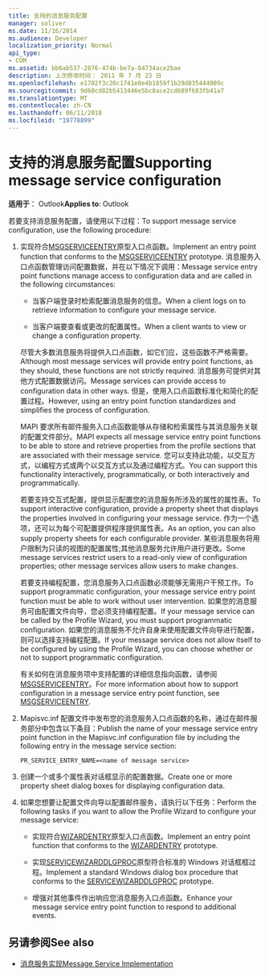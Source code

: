 ```yaml
---
title: 支持的消息服务配置
manager: soliver
ms.date: 11/16/2014
ms.audience: Developer
localization_priority: Normal
api_type:
- COM
ms.assetid: bb6ab537-2876-474b-be7a-84734ace2bae
description: 上次修改时间： 2011 年 7 月 23 日
ms.openlocfilehash: e1782f3c20c1741e0e4b1859f1b29d835444009c
ms.sourcegitcommit: 9d60cd82b5413446e5bc8ace2cd689f683fb41a7
ms.translationtype: MT
ms.contentlocale: zh-CN
ms.lasthandoff: 06/11/2018
ms.locfileid: "19778899"
---
```

# <a name="supporting-message-service-configuration"></a><span data-ttu-id="37cdf-103">支持的消息服务配置</span><span class="sxs-lookup"><span data-stu-id="37cdf-103">Supporting message service configuration</span></span>
  
<span data-ttu-id="37cdf-104">**适用于**： Outlook</span><span class="sxs-lookup"><span data-stu-id="37cdf-104">**Applies to**: Outlook</span></span> 
  
<span data-ttu-id="37cdf-105">若要支持消息服务配置，请使用以下过程：</span><span class="sxs-lookup"><span data-stu-id="37cdf-105">To support message service configuration, use the following procedure:</span></span>
  
1. <span data-ttu-id="37cdf-106">实现符合[MSGSERVICEENTRY](msgserviceentry.md)原型入口点函数。</span><span class="sxs-lookup"><span data-stu-id="37cdf-106">Implement an entry point function that conforms to the [MSGSERVICEENTRY](msgserviceentry.md) prototype.</span></span> <span data-ttu-id="37cdf-107">消息服务入口点函数管理访问配置数据，并在以下情况下调用：</span><span class="sxs-lookup"><span data-stu-id="37cdf-107">Message service entry point functions manage access to configuration data and are called in the following circumstances:</span></span> 
    
   - <span data-ttu-id="37cdf-108">当客户端登录时检索配置消息服务的信息。</span><span class="sxs-lookup"><span data-stu-id="37cdf-108">When a client logs on to retrieve information to configure your message service.</span></span>
    
   - <span data-ttu-id="37cdf-109">当客户端要查看或更改的配置属性。</span><span class="sxs-lookup"><span data-stu-id="37cdf-109">When a client wants to view or change a configuration property.</span></span> 
    
   <span data-ttu-id="37cdf-110">尽管大多数消息服务将提供入口点函数，如它们应，这些函数不严格需要。</span><span class="sxs-lookup"><span data-stu-id="37cdf-110">Although most message services will provide entry point functions, as they should, these functions are not strictly required.</span></span> <span data-ttu-id="37cdf-111">消息服务可提供对其他方式配置数据访问。</span><span class="sxs-lookup"><span data-stu-id="37cdf-111">Message services can provide access to configuration data in other ways.</span></span> <span data-ttu-id="37cdf-112">但是，使用入口点函数标准化和简化的配置过程。</span><span class="sxs-lookup"><span data-stu-id="37cdf-112">However, using an entry point function standardizes and simplifies the process of configuration.</span></span>
    
   <span data-ttu-id="37cdf-113">MAPI 要求所有邮件服务入口点函数能够从存储和检索属性与其消息服务关联的配置文件部分。</span><span class="sxs-lookup"><span data-stu-id="37cdf-113">MAPI expects all message service entry point functions to be able to store and retrieve properties from the profile sections that are associated with their message service.</span></span> <span data-ttu-id="37cdf-114">您可以支持此功能，以交互方式，以编程方式或两个以交互方式以及通过编程方式。</span><span class="sxs-lookup"><span data-stu-id="37cdf-114">You can support this functionality interactively, programmatically, or both interactively and programmatically.</span></span>
    
   <span data-ttu-id="37cdf-115">若要支持交互式配置，提供显示配置您的消息服务所涉及的属性的属性表。</span><span class="sxs-lookup"><span data-stu-id="37cdf-115">To support interactive configuration, provide a property sheet that displays the properties involved in configuring your message service.</span></span> <span data-ttu-id="37cdf-116">作为一个选项，还可以为每个可配置提供程序提供属性表。</span><span class="sxs-lookup"><span data-stu-id="37cdf-116">As an option, you can also supply property sheets for each configurable provider.</span></span> <span data-ttu-id="37cdf-117">某些消息服务将用户限制为只读的视图的配置属性;其他消息服务允许用户进行更改。</span><span class="sxs-lookup"><span data-stu-id="37cdf-117">Some message services restrict users to a read-only view of configuration properties; other message services allow users to make changes.</span></span>
    
   <span data-ttu-id="37cdf-118">若要支持编程配置，您消息服务入口点函数必须能够无需用户干预工作。</span><span class="sxs-lookup"><span data-stu-id="37cdf-118">To support programmatic configuration, your message service entry point function must be able to work without user intervention.</span></span> <span data-ttu-id="37cdf-119">如果您的消息服务可由配置文件向导，您必须支持编程配置。</span><span class="sxs-lookup"><span data-stu-id="37cdf-119">If your message service can be called by the Profile Wizard, you must support programmatic configuration.</span></span> <span data-ttu-id="37cdf-120">如果您的消息服务不允许自身来使用配置文件向导进行配置，则可以选择支持编程配置。</span><span class="sxs-lookup"><span data-stu-id="37cdf-120">If your message service does not allow itself to be configured by using the Profile Wizard, you can choose whether or not to support programmatic configuration.</span></span>
    
   <span data-ttu-id="37cdf-121">有关如何在消息服务项中支持配置的详细信息指向函数，请参阅[MSGSERVICEENTRY](msgserviceentry.md)。</span><span class="sxs-lookup"><span data-stu-id="37cdf-121">For more information about how to support configuration in a message service entry point function, see [MSGSERVICEENTRY](msgserviceentry.md).</span></span>
    
2. <span data-ttu-id="37cdf-122">Mapisvc.inf 配置文件中发布您的消息服务入口点函数的名称，通过在邮件服务部分中包含以下条目：</span><span class="sxs-lookup"><span data-stu-id="37cdf-122">Publish the name of your message service entry point function in the Mapisvc.inf configuration file by including the following entry in the message service section:</span></span>
    
   `PR_SERVICE_ENTRY_NAME=<name of message service>`
    
3. <span data-ttu-id="37cdf-123">创建一个或多个属性表对话框显示的配置数据。</span><span class="sxs-lookup"><span data-stu-id="37cdf-123">Create one or more property sheet dialog boxes for displaying configuration data.</span></span>
    
4. <span data-ttu-id="37cdf-124">如果您想要让配置文件向导以配置邮件服务，请执行以下任务：</span><span class="sxs-lookup"><span data-stu-id="37cdf-124">Perform the following tasks if you want to allow the Profile Wizard to configure your message service:</span></span>
    
   - <span data-ttu-id="37cdf-125">实现符合[WIZARDENTRY](wizardentry.md)原型入口点函数。</span><span class="sxs-lookup"><span data-stu-id="37cdf-125">Implement an entry point function that conforms to the [WIZARDENTRY](wizardentry.md) prototype.</span></span> 
    
   - <span data-ttu-id="37cdf-126">实现[SERVICEWIZARDDLGPROC](servicewizarddlgproc.md)原型符合标准的 Windows 对话框框过程。</span><span class="sxs-lookup"><span data-stu-id="37cdf-126">Implement a standard Windows dialog box procedure that conforms to the [SERVICEWIZARDDLGPROC](servicewizarddlgproc.md) prototype.</span></span> 
    
   - <span data-ttu-id="37cdf-127">增强对其他事件作出响应您消息服务入口点函数。</span><span class="sxs-lookup"><span data-stu-id="37cdf-127">Enhance your message service entry point function to respond to additional events.</span></span>
    
## <a name="see-also"></a><span data-ttu-id="37cdf-128">另请参阅</span><span class="sxs-lookup"><span data-stu-id="37cdf-128">See also</span></span>

- [<span data-ttu-id="37cdf-129">消息服务实现</span><span class="sxs-lookup"><span data-stu-id="37cdf-129">Message Service Implementation</span></span>](message-service-implementation.md)

